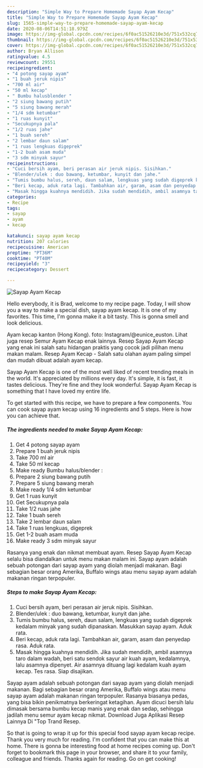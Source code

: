 ```yaml
---
description: "Simple Way to Prepare Homemade Sayap Ayam Kecap"
title: "Simple Way to Prepare Homemade Sayap Ayam Kecap"
slug: 1565-simple-way-to-prepare-homemade-sayap-ayam-kecap
date: 2020-08-06T14:51:18.979Z
image: https://img-global.cpcdn.com/recipes/6f0ac51526210e3d/751x532cq70/sayap-ayam-kecap-foto-resep-utama.jpg
thumbnail: https://img-global.cpcdn.com/recipes/6f0ac51526210e3d/751x532cq70/sayap-ayam-kecap-foto-resep-utama.jpg
cover: https://img-global.cpcdn.com/recipes/6f0ac51526210e3d/751x532cq70/sayap-ayam-kecap-foto-resep-utama.jpg
author: Bryan Allison
ratingvalue: 4.5
reviewcount: 29551
recipeingredient:
- "4 potong sayap ayam"
- "1 buah jeruk nipis"
- "700 ml air"
- "50 ml kecap"
- " Bumbu halusblender "
- "2 siung bawang putih"
- "5 siung bawang merah"
- "1/4 sdm ketumbar"
- "1 ruas kunyit"
- "Secukupnya pala"
- "1/2 ruas jahe"
- "1 buah sereh"
- "2 lembar daun salam"
- "1 ruas lengkuas digeprek"
- "1-2 buah asam muda"
- "3 sdm minyak sayur"
recipeinstructions:
- "Cuci bersih ayam, beri perasan air jeruk nipis. Sisihkan."
- "Blender/ulek : duo bawang, ketumbar, kunyit dan jahe."
- "Tumis bumbu halus, sereh, daun salam, lengkuas yang sudah digeprek kedalam minyak yang sudah dipanaskan. Masukkan sayap ayam. Aduk rata."
- "Beri kecap, aduk rata lagi. Tambahkan air, garam, asam dan penyedap rasa. Aduk rata."
- "Masak hingga kuahnya mendidih. Jika sudah mendidih, ambil asamnya taro dalam wadah, beri satu sendok sayur air kuah ayam, kedalamnya, lalu asamnya dipenyet. Air asamnya dituang lagi kedalam kuah ayam kecap. Tes rasa. Siap disajikan."
categories:
- Recipe
tags:
- sayap
- ayam
- kecap

katakunci: sayap ayam kecap 
nutrition: 207 calories
recipecuisine: American
preptime: "PT36M"
cooktime: "PT40M"
recipeyield: "3"
recipecategory: Dessert

---
```



![Sayap Ayam Kecap](https://img-global.cpcdn.com/recipes/6f0ac51526210e3d/751x532cq70/sayap-ayam-kecap-foto-resep-utama.jpg)

Hello everybody, it is Brad, welcome to my recipe page. Today, I will show you a way to make a special dish, sayap ayam kecap. It is one of my favorites. This time, I'm gonna make it a bit tasty. This is gonna smell and look delicious.

Ayam kecap kanton (Hong Kong). foto: Instagram/@eunice_euston. Lihat juga resep Semur Ayam Kecap enak lainnya. Resep Sayap Ayam Kecap yang enak ini salah satu hidangan praktis yang cocok jadi pilihan menu makan malam. Resep Ayam Kecap - Salah satu olahan ayam paling simpel dan mudah dibuat adalah ayam kecap.

Sayap Ayam Kecap is one of the most well liked of recent trending meals in the world. It's appreciated by millions every day. It's simple, it is fast, it tastes delicious. They're fine and they look wonderful. Sayap Ayam Kecap is something that I have loved my entire life.


To get started with this recipe, we have to prepare a few components. You can cook sayap ayam kecap using 16 ingredients and 5 steps. Here is how you can achieve that.

<!--inarticleads1-->

##### The ingredients needed to make Sayap Ayam Kecap:

1. Get 4 potong sayap ayam
1. Prepare 1 buah jeruk nipis
1. Take 700 ml air
1. Take 50 ml kecap
1. Make ready  Bumbu halus/blender :
1. Prepare 2 siung bawang putih
1. Prepare 5 siung bawang merah
1. Make ready 1/4 sdm ketumbar
1. Get 1 ruas kunyit
1. Get Secukupnya pala
1. Take 1/2 ruas jahe
1. Take 1 buah sereh
1. Take 2 lembar daun salam
1. Take 1 ruas lengkuas, digeprek
1. Get 1-2 buah asam muda
1. Make ready 3 sdm minyak sayur


Rasanya yang enak dan nikmat membuat ayam. Resep Sayap Ayam Kecap selalu bisa diandalkan untuk menu makan malam ini. Sayap ayam adalah sebuah potongan dari sayap ayam yang diolah menjadi makanan. Bagi sebagian besar orang Amerika, Buffalo wings atau menu sayap ayam adalah makanan ringan terpopuler. 

<!--inarticleads2-->

##### Steps to make Sayap Ayam Kecap:

1. Cuci bersih ayam, beri perasan air jeruk nipis. Sisihkan.
1. Blender/ulek : duo bawang, ketumbar, kunyit dan jahe.
1. Tumis bumbu halus, sereh, daun salam, lengkuas yang sudah digeprek kedalam minyak yang sudah dipanaskan. Masukkan sayap ayam. Aduk rata.
1. Beri kecap, aduk rata lagi. Tambahkan air, garam, asam dan penyedap rasa. Aduk rata.
1. Masak hingga kuahnya mendidih. Jika sudah mendidih, ambil asamnya taro dalam wadah, beri satu sendok sayur air kuah ayam, kedalamnya, lalu asamnya dipenyet. Air asamnya dituang lagi kedalam kuah ayam kecap. Tes rasa. Siap disajikan.


Sayap ayam adalah sebuah potongan dari sayap ayam yang diolah menjadi makanan. Bagi sebagian besar orang Amerika, Buffalo wings atau menu sayap ayam adalah makanan ringan terpopuler. Rasanya biasanya pedas, yang bisa bikin penikmatnya berkeringat ketagihan. Ayam dicuci bersih lalu dimasak bersama bumbu kecap manis yang enak dan sedap, sehingga jadilah menu semur ayam kecap nikmat. Download Juga Aplikasi Resep Lainnya Di &#34;Top Trand Resep. 

So that is going to wrap it up for this special food sayap ayam kecap recipe. Thank you very much for reading. I'm confident that you can make this at home. There is gonna be interesting food at home recipes coming up. Don't forget to bookmark this page in your browser, and share it to your family, colleague and friends. Thanks again for reading. Go on get cooking!
